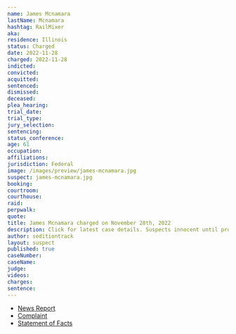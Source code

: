 ```yaml
---
name: James Mcnamara
lastName: Mcnamara
hashtag: RailMixer
aka:
residence: Illinois
status: Charged
date: 2022-11-28
charged: 2022-11-28
indicted:
convicted:
acquitted:
sentenced:
dismissed:
deceased:
plea_hearing:
trial_date:
trial_type:
jury_selection:
sentencing:
status_conference:
age: 61
occupation:
affiliations:
jurisdiction: Federal
image: /images/preview/james-mcnamara.jpg
suspect: james-mcnamara.jpg
booking:
courtroom:
courthouse:
raid:
perpwalk:
quote:
title: James Mcnamara charged on November 28th, 2022
description: Click for latest case details. Suspects innocent until proven guilty.
author: seditiontrack
layout: suspect
published: true
caseNumber: 
caseName:
judge:
videos:
charges:
sentence:
---
```

- [News Report](https://chicago.suntimes.com/metro-state/2022/11/30/23487204/chicago-area-man-charged-in-jan-6-riot-accused-of-ramming-capitol-doors)
- [Complaint](https://www.justice.gov/usao-dc/case-multi-defendant/file/1555036/download)
- [Statement of Facts](https://www.justice.gov/usao-dc/case-multi-defendant/file/1555041/download)
